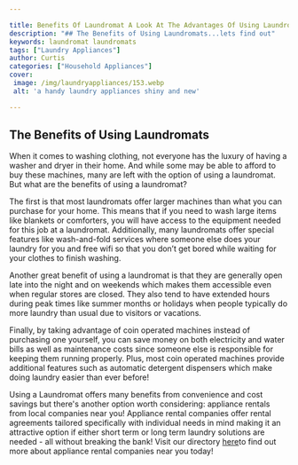 ```yaml
---

title: Benefits Of Laundromat A Look At The Advantages Of Using Laundromats
description: "## The Benefits of Using Laundromats...lets find out"
keywords: laundromat laundromats
tags: ["Laundry Appliances"]
author: Curtis
categories: ["Household Appliances"]
cover: 
 image: /img/laundryappliances/153.webp
 alt: 'a handy laundry appliances shiny and new'

---
```


## The Benefits of Using Laundromats 

When it comes to washing clothing, not everyone has the luxury of having a washer and dryer in their home. And while some may be able to afford to buy these machines, many are left with the option of using a laundromat. But what are the benefits of using a laundromat? 

The first is that most laundromats offer larger machines than what you can purchase for your home. This means that if you need to wash large items like blankets or comforters, you will have access to the equipment needed for this job at a laundromat. Additionally, many laundromats offer special features like wash-and-fold services where someone else does your laundry for you and free wifi so that you don’t get bored while waiting for your clothes to finish washing. 

Another great benefit of using a laundromat is that they are generally open late into the night and on weekends which makes them accessible even when regular stores are closed. They also tend to have extended hours during peak times like summer months or holidays when people typically do more laundry than usual due to visitors or vacations. 

Finally, by taking advantage of coin operated machines instead of purchasing one yourself, you can save money on both electricity and water bills as well as maintenance costs since someone else is responsible for keeping them running properly. Plus, most coin operated machines provide additional features such as automatic detergent dispensers which make doing laundry easier than ever before! 

Using a Laundromat offers many benefits from convenience and cost savings but there's another option worth considering: appliance rentals from local companies near you! Appliance rental companies offer rental agreements tailored specifically with individual needs in mind making it an attractive option if either short term or long term laundry solutions are needed - all without breaking the bank! Visit our directory [here](./pages/appliance-rental)to find out more about appliance rental companies near you today!
